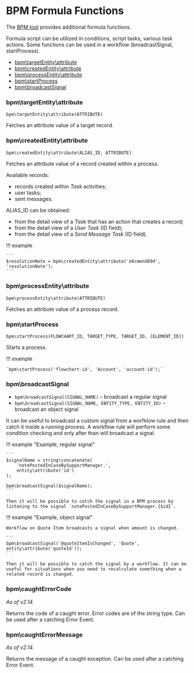 # BPM Formula Functions

The [BPM tool](bpm.md) provides additional formula functions.

Formula script can be utilized in conditions, script tasks, various task actions. Some functions can be used in a workflow (broadcastSignal, startProcess).

* [bpm\targetEntity\attribute](##bpmtargetentityattribute)
* [bpm\createdEntity\attribute](#bpmcreatedentityattribute)
* [bpm\processEntity\attribute](#bpmprocessEntityattribute)
* [bpm\startProcess](#bpmstartprocess)
* [bpm\broadcastSignal](#bpmbroadcastsignal)

### bpm\targetEntity\attribute

`bpm\targetEntity\attribute(ATTRIBUTE)`

Fetches an attribute value of a target record.

### bpm\createdEntity\attribute

`bpm\createdEntity\attribute(ALIAS_ID, ATTRIBUTE)`

Fetches an attribute value of a record created within a process. 

Available records:

* records created within *Task* activities;
* user tasks;
* sent messages.


ALIAS_ID can be obtained:

* from the detail view of a *Task* that has an action that creates a record;
* from the detail view of a *User Task* (ID field);
* from the detail view of a *Send Message Task* (ID field).

!!! example

    ```
    $resolutionNote = bpm\createdEntity\attribute('e6cmwnd894', 'resolutionNote');
    ```

### bpm\processEntity\attribute

`bpm\processEntity\attribute(ATTRIBUTE)`

Fetches an attribute value of a process record.

### bpm\startProcess

`bpm\startProcess(FLOWCHART_ID, TARGET_TYPE, TARGET_ID, [ELEMENT_ID])`

Starts a process.

!!! example

    `bpm\startProcess('flowchart-id', 'Account', 'account-id');`

### bpm\broadcastSignal

* `bpm\broadcastSignal(SIGNAL_NAME)` – broadcast a regular signal
* `bpm\broadcastSignal(SIGNAL_NAME, ENTITY_TYPE, ENTITY_ID)` – broadcast an object signal

It can be useful to broadcast a custom signal from a worfklow rule and then catch it inside a running process. A workflow rule will perform some condition checking and only after than will broadcast a signal.


!!! example "Example, regular signal"

    ```
    $signalName = string\concatenate(
        'notePostedInCaseBySupportManager.',
        entity\attribute('id')
    );

    bpm\broadcastSignal($signalName);
    ```

    Then it will be possible to catch the signal in a BPM process by listening to the signal `notePostedInCaseBySupportManager.{$id}`.

!!! example "Example, object signal"

    Workflow on Quote Item broadcasts a signal when amount is changed.

    ```
    bpm\broadcastSignal('@quoteItemIsChanged', 'Quote', entity\attribute('quoteId'));
    ```

    Then it will be possible to catch the signal by a workflow. It can be useful for situations when you need to recalculate something when a related record is changed.
    
    
### bpm\caughtErrorCode

*As of v2.14.*

Returns the code of a caught error. Error codes are of the string type. Can be used after a catching Error Event.


### bpm\caughtErrorMessage

*As of v2.14.*

Returns the message of a caught exception. Can be used after a catching Error Event.


